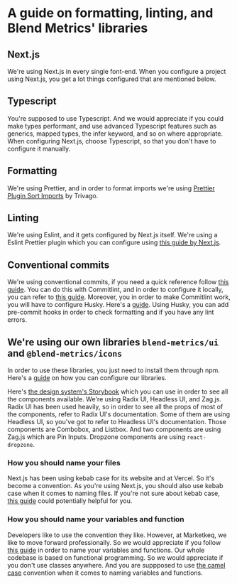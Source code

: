 # A guide on formatting, linting, and Blend Metrics' libraries

## Next.js

We're using Next.js in every single font-end. When you configure a project using Next.js, you get a lot things configured that are mentioned below.

## Typescript

You're supposed to use Typescript. And we would appreciate if you could make types performant, and use advanced Typescript features such as generics, mapped types, the infer keyword, and so on where appropriate. When configuring Next.js, choose Typescript, so that you don't have to configure it manually.

## Formatting

We're using Prettier, and in order to format imports we're using [Prettier Plugin Sort Imports](https://github.com/trivago/prettier-plugin-sort-imports) by Trivago.

## Linting

We're using Eslint, and it gets configured by Next.js itself. We're using a Eslint Prettier plugin which you can configure using [this guide by Next.js](https://nextjs.org/docs/app/building-your-application/configuring/eslint#prettier).

## Conventional commits

We're using conventional commits, if you need a quick reference follow [this guide](https://www.conventionalcommits.org/en/v1.0.0/). You can do this with Commitlint, and in order to configure it locally, you can refer to [this guide](https://commitlint.js.org/#/guides-local-setup). Moreover, you in order to make Commitlint work, you will have to configure Husky. Here's a [guide](https://typicode.github.io/husky/getting-started.html). Using Husky, you can add pre-commit hooks in order to check formatting and if you have any lint errors.

## We're using our own libraries `blend-metrics/ui` and `@blend-metrics/icons`

In order to use these libraries, you just need to install them through npm. Here's a [guide](https://github.com/dheerajsinghnagdali/blend-metrics-getting-started) on how you can configure our libraries.

Here's [the design system's Storybook](https://blend-metrics-ui.vercel.app/) which you can use in order to see all the components available. We're using Radix UI, Headless UI, and Zag.js. Radix UI has been used heavily, so in order to see all the props of most of the components, refer to Radix UI's documentation. Some of them are using Headless UI, so you've got to refer to Headless UI's documentation. Those components are Combobox, and Listbox. And two components are using Zag.js which are Pin Inputs. Dropzone components are using `react-dropzone`.

### How you should name your files

Next.js has been using kebab case for its website and at Vercel. So it's become a convention. As you're using Next.js, you should also use kebab case when it comes to naming files. If you're not sure about kebab case, [this guide](https://developer.mozilla.org/en-US/docs/Glossary/Kebab_case) could potentially helpful for you.

### How you should name your variables and function

Developers like to use the convention they like. However, at Marketkeq, we like to move forward professionally. So we would appreciate if you follow [this guide](https://github.com/kettanaito/naming-cheatsheet) in order to name your variables and functions. Our whole codebase is based on functional programming. So we would appreciate if you don't use classes anywhere. And you are suppposed to use [the camel case](https://developer.mozilla.org/en-US/docs/Glossary/Camel_case) convention when it comes to naming variables and functions.

